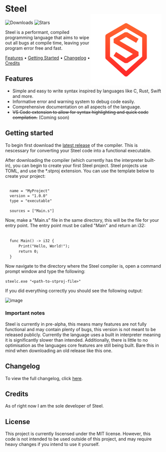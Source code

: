 <h1 align="left">Steel<br/><img src=".\assets\logo-red-png.png" alt="Logo" align="right" height="230px"></h1>
<p align="left">
  <img src="https://img.shields.io/badge/latest_release-0.1.0--alpha.1-red" alt="Downloads">
  <img src="https://img.shields.io/github/stars/swzldev/Steel" alt="Stars">
</p>
<p>Steel is a performant, compiled programming language that aims to wipe out all bugs at compile time, leaving your program error free and fast.</p>
<p>
  <a href="#features">Features</a> &bull;
  <a href="#getting-started">Getting Started</a> &bull;
  <a href="#changelog">Changelog</a> &bull;
  <a href="#credits">Credits</a>
</p>

<h2>Features</h2>
<ul>
<li>Simple and easy to write syntax inspired by languages like C, Rust, Swift and more.</li>
<li>Informative error and warning system to debug code easily.</li>
<li>Comprehensive documentation on all aspects of the language.</li>
<li><s>VS Code extension to allow for syntax highlighting and quick code compilation.</s> (Coming soon)</li>
</ul>

<h2>Getting started</h2>
<p>To begin first download the <a href="https://github.com/swzldev/Steel/releases/">latest release</a> of the compiler. This is nescessary for converting your Steel code into a functional executable.</p>

<p>After downloading the compiler (which currently has the interpreter built-in), you can begin to create your first Steel project. Steel projects use TOML, and use the *.stproj extension. You can use the template below to create your project:</p>

<pre><code>
  name = "MyProject"
  version = "1.0.0"
  type = "executable"

  sources = ["Main.s"]
</code></pre>

<p>Now, make a "Main.s" file in the same directory, this will be the file for your entry point. The entry point must be called "Main" and return an i32:</p>

<code>
  func Main() -> i32 {
      Print("Hello, World!");
      return 0;
  }
</code>

<p>Now navigate to the directory where the Steel compiler is, open a command prompt window and type the following:</p>
<code>steelc.exe "&lt;path-to-stproj-file&gt;"</code>

<p>If you did everything correctly you should see the following output:</p>
<img width="366" height="159" alt="image" src="https://github.com/user-attachments/assets/594d3a01-22ac-4cb8-a215-abba97bc7aa3" />

<h3>Important notes</h3>
<p>Steel is currently in pre-alpha, this means many features are not fully functional and may contain plenty of bugs, this version is not meant to be released publicly. Currently the language uses a built in interpreter meaning it is significantly slower than intended. Additionally, there is little to no optimisation as the languages core features are still being built. Bare this in mind when downloading an old release like this one.</p>

<h2>Changelog</h2>
<p>To view the full changelog, click <a href="./steelc/changelog.md">here</a>.</p>

<h2>Credits</h2>
</p>As of right now I am the sole developer of Steel.</p>

<h2>License</h2>
<p>This project is currently liscensed under the MIT license. However, this code is not intended to be used outside of this project, and may require heavy changes if you intend to use it yourself.</p>
